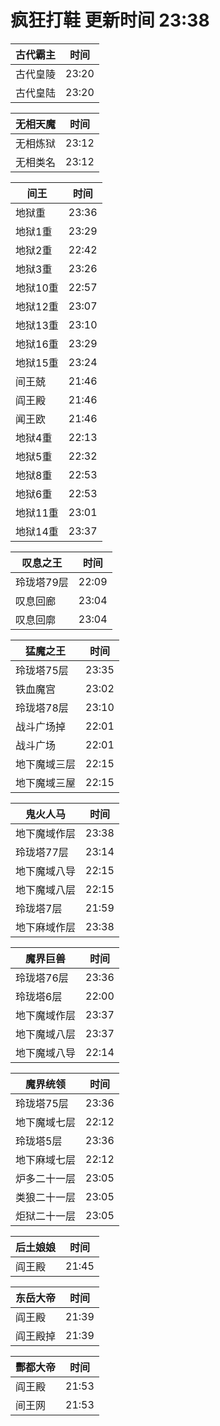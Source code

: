 # 疯狂打鞋 更新时间 23:38

| 古代霸主   | 时间    |
|--------|-------|
| 古代皇陵 | 23:20 |
| 古代皇陆 | 23:20 |

| 无相天魔   | 时间    |
|--------|-------|
| 无相炼狱 | 23:12 |
| 无相类名 | 23:12 |

| 间王   | 时间    |
|--------|-------|
| 地狱重 | 23:36 |
| 地狱1重 | 23:29 |
| 地狱2重 | 22:42 |
| 地狱3重 | 23:26 |
| 地狱10重 | 22:57 |
| 地狱12重 | 23:07 |
| 地狱13重 | 23:10 |
| 地狱16重 | 23:29 |
| 地狱15重 | 23:24 |
| 间王兢 | 21:46 |
| 阎王殿 | 21:46 |
| 闻王欧 | 21:46 |
| 地狱4重 | 22:13 |
| 地狱5重 | 22:32 |
| 地狱8重 | 22:53 |
| 地狱6重 | 22:53 |
| 地狱11重 | 23:01 |
| 地狱14重 | 23:37 |

| 叹息之王   | 时间    |
|--------|-------|
| 玲珑塔79层 | 22:09 |
| 叹息回廊 | 23:04 |
| 叹息回廓 | 23:04 |

| 猛魔之王   | 时间    |
|--------|-------|
| 玲珑塔75层 | 23:35 |
| 铁血魔宫 | 23:02 |
| 玲珑塔78层 | 23:10 |
| 战斗广场掉 | 22:01 |
| 战斗广场 | 22:01 |
| 地下魔域三层 | 22:15 |
| 地下魔域三屋 | 22:15 |

| 鬼火人马   | 时间    |
|--------|-------|
| 地下魔域作层 | 23:38 |
| 玲珑塔77层 | 23:14 |
| 地下魔域八导 | 22:15 |
| 地下魔域八层 | 22:15 |
| 玲珑塔7层 | 21:59 |
| 地下麻域作层 | 23:38 |

| 魔界巨兽   | 时间    |
|--------|-------|
| 玲珑塔76层 | 23:36 |
| 玲珑塔6层 | 22:00 |
| 地下魔域作层 | 23:37 |
| 地下魔域八层 | 23:37 |
| 地下魔域八导 | 22:14 |

| 魔界统领   | 时间    |
|--------|-------|
| 玲珑塔75层 | 23:36 |
| 地下魔域七层 | 22:12 |
| 玲珑塔5层 | 23:36 |
| 地下麻域七层 | 22:12 |
| 炉多二十一层 | 23:05 |
| 类狼二十一层 | 23:05 |
| 炬狱二十一层 | 23:05 |

| 后土娘娘   | 时间    |
|--------|-------|
| 阎王殿 | 21:45 |

| 东岳大帝   | 时间    |
|--------|-------|
| 阎王殿 | 21:39 |
| 阎王殿掉 | 21:39 |

| 酆都大帝   | 时间    |
|--------|-------|
| 阎王殿 | 21:53 |
| 间王网 | 21:53 |